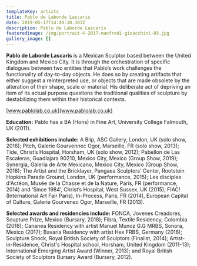 ```yaml
---
templateKey: artists
title: Pablo de Laborde Lascaris
date: 2019-05-17T14:40:10.303Z
description: Pablo de Laborde Lascaris
featuredimage: /img/portrait-©-2017-manfredi-gioacchini-03.jpg
gallery_image: []
---
```

**Pablo de Laborde Lascaris** is a Mexican Sculptor based between the United Kingdom and Mexico City. It is through the orchestration of specific dialogues between two entities that Pablo’s work challenges the functionality of day-to-day objects. He does so by creating artifacts that either suggest a reinterpreted use, or objects that are made obsolete by the alteration of their shape, scale or material. His deliberate act of depriving an item of its actual purpose questions the traditional qualities of sculpture by destabilizing them within their historical contexts. 

[www.pablolab.co.uk](www.pablolab.co.uk)

**Education:** Pablo has a BA (Hons) in Fine Art, University College Falmouth, UK (2011). 

**Selected exhibitions include:** A Blip, ASC Gallery, London, UK (solo show, 2016); Pitch, Galerie Gourvennec Ogor, Marseille, FR (solo show, 2013); Tide, Christ’s Hospital, Horsham, UK (solo show, 2012); Pabellon de Las Escaleras, Guadlajara 90210, Mexico City, Mexico (Group Show, 2019); Synergia, Galeria de Arte Mexicano, Mexico City, Mexico (Group Show, 2018); The Artist and the Bricklayer, Pangaea Sculptors’ Center, Rootstein Hopkins Parade Ground, London, UK (performance, 2015); Les disciples d'Actéon, Musée de la Chasse et de la Nature, Paris, FR (performance, 2014) and ‘Since 1984’, Christ’s Hospital, West Sussex, UK (2015); FIAC! (International Art Fair Paris), In-Process, Paris, FR (2014), European Capital of Culture, Galerie Gourvenec Ogor, Marseille, FR (2013). 

**Selected awards and residencies include:** FONCA, Jovenes Creadores, Scupture Prize, Mexico (Bursary, 2018); Fibra, Textile Residency, Colombia (2018); Cananea Residency with artist Manuel Munoz G.G MRBS, Sonora, Mexico (2017); Bavaria Residency with artist Hex FRBS, Germany (2016); Sculpture Shock, Royal British Society of Sculptors (Finalist, 2014); Artist-in-Residence, Christ's Hospital school, Horsham, United Kingdom (2011-13); International Emerging Artist Award (Winner, 2013); and Royal British Society of Sculptors Bursary Award (Bursary, 2012).
